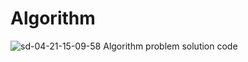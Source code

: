 # Algorithm
![sd-04-21-15-09-58](https://user-images.githubusercontent.com/68190553/115505396-5cd1d300-a2b4-11eb-8daa-3066bb1ad887.png)
Algorithm problem solution code
